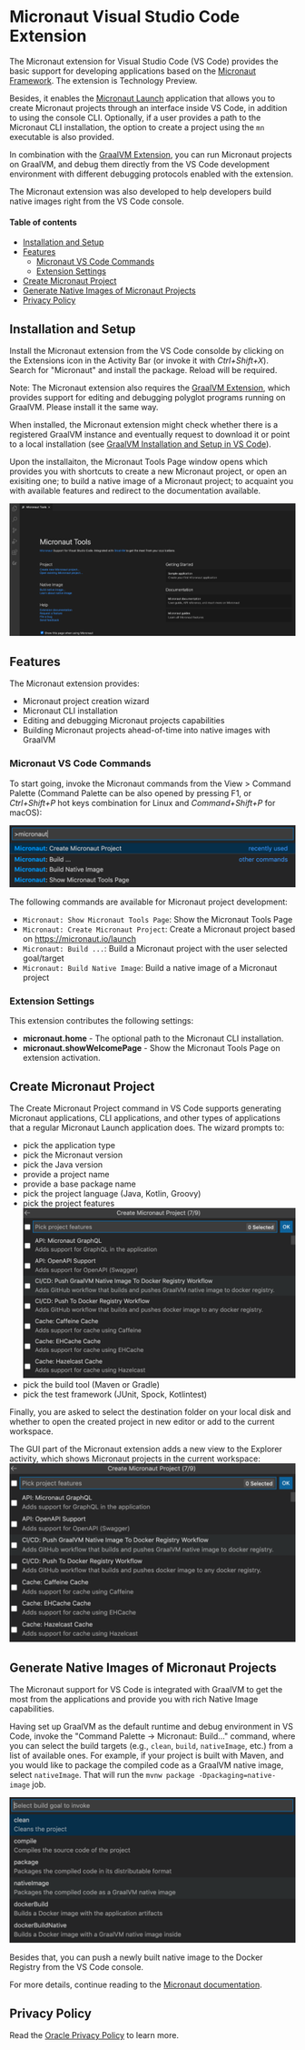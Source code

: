# Micronaut Visual Studio Code Extension <!-- omit in toc -->

The Micronaut extension for Visual Studio Code (VS Code) provides the basic support for developing applications based on the [Micronaut Framework](https://micronaut.io/). The extension is Technology Preview.

Besides, it enables the [Micronaut Launch](https://micronaut.io/launch/) application that allows you to create Micronaut projects through an interface inside VS Code, in addition to using the console CLI.
Optionally, if a user provides a path to the Micronaut CLI installation, the option to create a project using the `mn` executable is also provided.

In combination with the [GraalVM Extension](https://marketplace.visualstudio.com/items?itemName=oracle-labs-graalvm.graalvm), you can run Micronaut projects on GraalVM, and debug them directly from the VS Code development environment with different debugging protocols enabled with the extension.

The Micronaut extension was also developed to help developers build native images right from the VS Code console.

#### Table of contents  <!-- omit in toc -->
- [Installation and Setup](#installation-and-setup)
- [Features](#features)
  - [Micronaut VS Code Commands](#micronaut-vs-code-commands)
  - [Extension Settings](#extension-settings)
- [Create Micronaut Project](#create-micronaut-project)
- [Generate Native Images of Micronaut Projects](#generate-native-images-of-micronaut-projects)
- [Privacy Policy](#privacy-policy)

## Installation and Setup

Install the Micronaut extension from the VS Code consolde by clicking on the Extensions icon in the Activity Bar (or invoke it with _Ctrl+Shift+X_). Search for "Micronaut" and install the package. Reload will be required.

Note: The Micronaut extension also requires the [GraalVM Extension](https://marketplace.visualstudio.com/items?itemName=oracle-labs-graalvm.graalvm), which provides support for editing and debugging polyglot programs running on GraalVM. Please install it the same way.

When installed, the Micronaut extension might check whether there is a registered GraalVM instance and eventually request to download it or point to a local installation (see [GraalVM  Installation and Setup in VS Code](../graalvm/README.md#graalvm-installation-and-setup)).

Upon the installaiton, the Micronaut Tools Page window opens which provides you with shortcuts to create a new Micronaut project, or open an exisiting one; to build a native image of a Micronaut project; to acquaint you with available features and redirect to the documentation available.

![Micronaut Tools Page](images/micronaut_tools_page.png)

## Features

The Micronaut extension provides:
* Micronaut project creation wizard
* Micronaut CLI installation
* Editing and debugging Micronaut projects capabilities
* Building Micronaut projects ahead-of-time into native images with GraalVM

### Micronaut VS Code Commands

To start going, invoke the Micronaut commands from the View > Command Palette (Command Palette can be also opened by pressing F1, or _Ctrl+Shift+P_ hot keys combination for Linux and _Command+Shift+P_ for macOS):

![Micronaut VS Code Commands](images/micronaut-vs-code-commands.png)

The following commands are available for Micronaut project development:

* `Micronaut: Show Micronaut Tools Page`: Show the Micronaut Tools Page
* `Micronaut: Create Micronaut Project`: Create a Micronaut project based on https://micronaut.io/launch
* `Micronaut: Build ...`: Build a Micronaut project with the user selected goal/target
* `Micronaut: Build Native Image`: Build a native image of a Micronaut project

### Extension Settings

This extension contributes the following settings:
* __micronaut.home__ - The optional path to the Micronaut CLI installation.
* __micronaut.showWelcomePage__ - Show the Micronaut Tools Page on extension activation.

## Create Micronaut Project

The Create Micronaut Project command in VS Code supports generating Micronaut applications, CLI applications, and other types of applications that a regular Micronaut Launch application does. The wizard prompts to:

  * pick the application type
  * pick the Micronaut version
  * pick the Java version
  * provide a project name
  * provide a base package name
  * pick the project language (Java, Kotlin, Groovy)
  * pick the project features
  ![Micronaut Project Features](images/micronaut-project-features_view.png)
  * pick the build tool (Maven or Gradle)
  * pick the test framework (JUnit, Spock, Kotlintest)

Finally, you are asked to select the destination folder on your local disk and whether to open the created project in new editor or add to the current workspace.

The GUI part of the Micronaut extension adds a new view to the Explorer activity, which shows Micronaut projects in the current workspace:
![Micronaut Project Features](images/micronaut-project-features_view.png)

## Generate Native Images of Micronaut Projects

The Micronaut support for VS Code is integrated with GraalVM to get the most from the applications and provide you with rich Native Image capabilities.

Having set up GraalVM as the default runtime and debug environment in VS Code, invoke the "Command Palette -> Micronaut: Build..." command, where you can select the build targets (e.g., `clean`, `build`, `nativeImage`, etc.) from a list of available ones.
For example, if your project is built with Maven, and you would like to package the compiled code as a GraalVM native image, select `nativeImage`.
That will run the `mvnw package -Dpackaging=native-image` job.

![Micronaut Build Commands](images/micronaut-build-commands.png)

Besides that, you can push a newly built native image to the Docker Registry from the VS Code console.

For more details, continue reading to the [Micronaut documentation](https://guides.micronaut.io/micronaut-creating-first-graal-app/guide/index.html#creatingGraalImage).

## Privacy Policy

Read the [Oracle Privacy Policy](https://www.oracle.com/legal/privacy/privacy-policy.html) to learn more.
